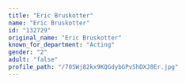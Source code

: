 ```yaml
---
title: "Eric Bruskotter"
name: "Eric Bruskotter"
id: "132729"
original_name: "Eric Bruskotter"
known_for_department: "Acting"
gender: "2"
adult: "false"
profile_path: "/70SWj82kx9KQGdybGPvShDXJ8Er.jpg"
---
```

